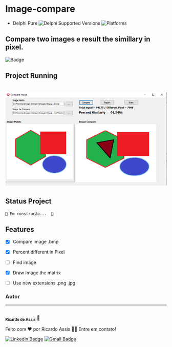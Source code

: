 # Image-compare 
- Delphi Pure
![Delphi Supported Versions](https://img.shields.io/badge/Delphi%20Supported%20Versions-XE3%20and%20ever-blue.svg)
![Platforms](https://img.shields.io/badge/Supported%20platforms-Win32%20and%20Win64-red.svg)

## Compare two images e result the simillary in pixel.
![Badge](https://img.shields.io/badge/FlexnetSistemas-%237159c1?style=for-the-badge&logo=ghost)

## Project Running
<h1 align="center">
    <img src="./Images/Img_splash.png" alt=""/>
</h1>

## Status Project
	🚧 Em construção...  🚧
 
## Features
- [x] Compare image .bmp
- [x] Percent different in Pixel
- [ ] Find image
- [x] Draw Image the matrix
- [ ] Use new extensions .png .jpg


### Autor
---
<a href="https://www.flexnetsistemas.com.br/">
 <img style="border-radius: 50%;" src="https://avatars.githubusercontent.com/u/65642299?s=60&amp;v=4" width="100px;" alt=""/>
 <br />
 <sub><b>Ricardo de Assis</b></sub></a> <a href="https://www.flexnetsistemas.com.br/" title="Flexnet">🚀</a>


Feito com ❤️ por Ricardo Assis 👋🏽 Entre em contato!

[![Linkedin Badge](https://img.shields.io/badge/-Ricardo-blue?style=flat-square&logo=Linkedin&logoColor=white&link=https://www.linkedin.com/in/ricardo-de-assis-dev/)](https://www.linkedin.com/in/ricardo-de-assis-dev/) 
[![Gmail Badge](https://img.shields.io/badge/-rdassis@gmail.com-c14438?style=flat-square&logo=Gmail&logoColor=white&link=mailto:rdassis@gmail.com)](mailto:rdassis@gmail.com)




  
  
